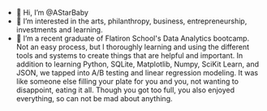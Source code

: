 - 👋 Hi, I’m @AStarBaby
- 👀 I’m interested in the arts, philanthropy, business, entrepreneurship, investments and learning.
- 🌱 I’m a recent graduate of Flatiron School's Data Analytics bootcamp. Not an easy process, but I thoroughly learning and using the different tools and systems to create things that are helpful and important. In addition to learning Python, SQLite, Matplotlib, Numpy, SciKit Learn, and JSON, we tapped into A/B testing and linear regression modeling. It was like someone else filling your plate for you and you, not wanting to disappoint, eating it all. Though you got too full, you also enjoyed everything, so can not be mad about anything.

<!---
AStarBaby/AStarBaby is a ✨ special ✨ repository because its `README.md` (this file) appears on your GitHub profile.
You can click the Preview link to take a look at your changes.
--->
